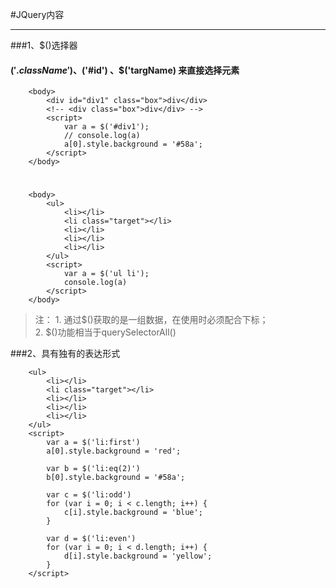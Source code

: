 #JQuery内容
***
###1、$()选择器
####   $('.className') 、$('#id') 、$('targName) 来直接选择元素
		<body>
	        <div id="div1" class="box">div</div>
	        <!-- <div class="box">div</div> -->
	        <script>
	            var a = $('#div1');
	            // console.log(a)
	            a[0].style.background = '#58a';
	        </script>
	    </body>
#
		<body>
	        <ul>
	            <li></li>
	            <li class="target"></li>
	            <li></li>
	            <li></li>
	            <li></li>
	        </ul>
	        <script>
	            var a = $('ul li');
	            console.log(a)
	        </script>
	    </body>
>注： 1. 通过$()获取的是一组数据，在使用时必须配合下标；<br/>
      2. $()功能相当于querySelectorAll()

###2、具有独有的表达形式 

		<ul>
	        <li></li>
	        <li class="target"></li>
	        <li></li>
	        <li></li>
	        <li></li>
	    </ul>
	    <script>
	        var a = $('li:first')
	        a[0].style.background = 'red';
	
	        var b = $('li:eq(2)')
	        b[0].style.background = '#58a';
	
	        var c = $('li:odd')
	        for (var i = 0; i < c.length; i++) {
	            c[i].style.background = 'blue';
	        }
	
	        var d = $('li:even')
	        for (var i = 0; i < d.length; i++) {
	            d[i].style.background = 'yellow';
	        }
	    </script>
	
